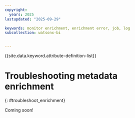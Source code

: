 ```yaml
---
copyright:
  years: 2025
lastupdated: "2025-09-29"

keywords: monitor enrichment, enrichment error, job, log
subcollection: watsonx-bi


---
```


{{site.data.keyword.attribute-definition-list}}


# Troubleshooting metadata enrichment
{: #troubleshoot_enrichment}

Coming soon!
